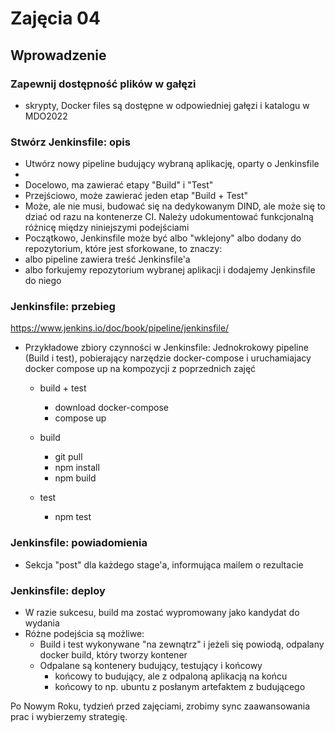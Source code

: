 # Zajęcia 04

## Wprowadzenie 

### Zapewnij dostępność plików w gałęzi
 * skrypty, Docker files są dostępne w odpowiedniej gałęzi i katalogu w MDO2022
 
### Stwórz Jenkinsfile: opis
 * Utwórz nowy pipeline budujący wybraną aplikację, oparty o Jenkinsfile
 * 
 * Docelowo, ma zawierać etapy "Build" i "Test"
 * Przejściowo, może zawierać jeden etap "Build + Test"
 * Może, ale nie musi, budować się na dedykowanym DIND, ale może się to dziać od razu na kontenerze CI. Należy udokumentować funkcjonalną różnicę między niniejszymi podejściami
 * Początkowo, Jenkinsfile może być albo "wklejony" albo dodany do repozytorium, które jest sforkowane, to znaczy:
  * albo pipeline zawiera treść Jenkinsfile'a
  * albo forkujemy repozytorium wybranej aplikacji i dodajemy Jenkinsfile do niego 
 
### Jenkinsfile: przebieg
https://www.jenkins.io/doc/book/pipeline/jenkinsfile/
* Przykładowe zbiory czynności w Jenkinsfile:
Jednokrokowy pipeline (Build i test), pobierający narzędzie docker-compose i uruchamiajacy docker compose up na kompozycji z poprzednich zajęć
  * build + test
    * download docker-compose
	* compose up
	
  * build
    * git pull
	* npm install
	* npm build
  * test
    * npm test
	
### Jenkinsfile: powiadomienia
  * Sekcja "post" dla każdego stage'a, informująca mailem o rezultacie
  
### Jenkinsfile: deploy
 * W razie sukcesu, build ma zostać wypromowany jako kandydat do wydania
 * Różne podejścia są możliwe:
   * Build i test wykonywane "na zewnątrz" i jeżeli się powiodą, odpalany docker build, który tworzy kontener 
   * Odpalane są kontenery budujący, testujący i końcowy
     * końcowy to budujący, ale z odpaloną aplikacją na końcu
	 * końcowy to np. ubuntu z posłanym artefaktem z budującego
	 
Po Nowym Roku, tydzień przed zajęciami, zrobimy sync zaawansowania prac i wybierzemy strategię.
